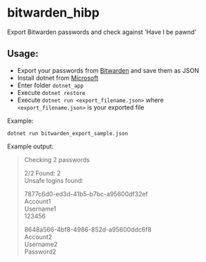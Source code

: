 # bitwarden_hibp

Export Bitwarden passwords and check against 'Have I be pawnd'

## Usage:

* Export your passwords from [Bitwarden](https://bitwarden.com/) and save them as JSON
* Install dotnet from [Microsoft](https://dotnet.microsoft.com/download)
* Enter folder `dotnet_app`
* Execute `dotnet restore`
* Execute `dotnet run <export_filename.json>` where `<export_filename.json>` is your exported file

Example:

`dotnet run bitwarden_export_sample.json`

Example output:

>Checking 2 passwords  
>  
>2/2      Found: 2  
>Unsafe logins found:  
>  
>7877c6d0-ed3d-41b5-b7bc-a95600df32ef  
>Account1  
>Username1  
>123456  
>  
>8648a566-4bf8-4986-852d-a95600ddc6f8  
>Account2  
>Username2  
>Password2  